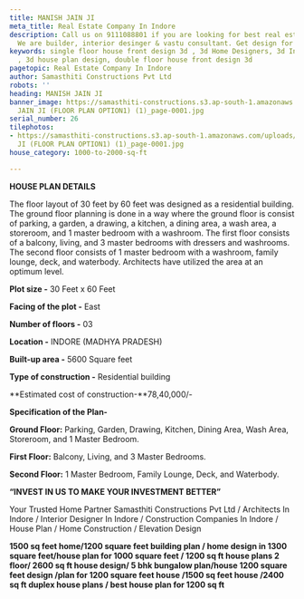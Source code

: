 ```yaml
---
title: MANISH JAIN JI
meta_title: Real Estate Company In Indore
description: Call us on 9111088801 if you are looking for best real estate company,
  We are builder, interior desinger & vastu consultant. Get design for your home.
keywords: single floor house front design 3d , 3d Home Designers, 3d Interior Designers
  , 3d house plan design, double floor house front design 3d
pagetopic: Real Estate Company In Indore
author: Samasthiti Constructions Pvt Ltd
robots: ''
heading: MANISH JAIN JI
banner_image: https://samasthiti-constructions.s3.ap-south-1.amazonaws.com/uploads/MANISH
  JAIN JI (FLOOR PLAN OPTION1) (1)_page-0001.jpg
serial_number: 26
tilephotos:
- https://samasthiti-constructions.s3.ap-south-1.amazonaws.com/uploads/MANISH JAIN
  JI (FLOOR PLAN OPTION1) (1)_page-0001.jpg
house_category: 1000-to-2000-sq-ft

---
```

**HOUSE PLAN DETAILS**

The floor layout of 30 feet by 60 feet was designed as a residential building. The ground floor planning is done in a way where the ground floor is consist of parking, a garden, a drawing, a kitchen, a dining area, a wash area, a storeroom, and 1 master bedroom with a washroom. The first floor consists of a balcony, living, and 3 master bedrooms with dressers and washrooms. The second floor consists of 1 master bedroom with a washroom, family lounge, deck, and waterbody. Architects have utilized the area at an optimum level.

**Plot size -** 30 Feet x 60 Feet

**Facing of the plot -** East

**Number of floors -** 03

**Location -** INDORE (MADHYA PRADESH)

**Built-up area -** 5600 Square feet

**Type of construction -** Residential building

**Estimated cost of construction-**78,40,000/-

**Specification of the Plan-**

**Ground Floor:** Parking, Garden, Drawing, Kitchen, Dining Area, Wash Area, Storeroom, and 1 Master Bedroom.

**First Floor:** Balcony, Living, and 3 Master Bedrooms.

**Second Floor:** 1 Master Bedroom, Family Lounge, Deck, and Waterbody.

**“INVEST IN US TO MAKE YOUR INVESTMENT BETTER”**

Your Trusted Home Partner Samasthiti Constructions Pvt Ltd / Architects In Indore / Interior Designer In Indore / Construction Companies In Indore / House Plan / Home Construction / Elevation Design

**1500 sq feet home/1200 square feet building plan / home design in 1300 square feet/house plan for 1000 square feet / 1200 sq ft house plans 2 floor/ 2600 sq ft house design/ 5 bhk bungalow plan/house 1200 square feet design /plan for 1200 square feet house /1500 sq feet house /2400 sq ft duplex house plans / best house plan for 1200 sq ft**